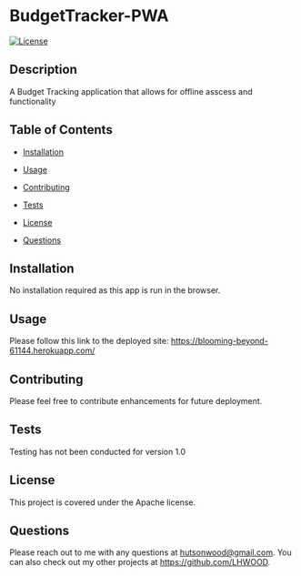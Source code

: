 # BudgetTracker-PWA

[![License](https://img.shields.io/badge/License-Apache%202.0-blue.svg)](https://opensource.org/licenses/Apache-2.0)

## Description

A Budget Tracking application that allows for offline asscess and functionality

## Table of Contents

- [Installation](#installation)

- [Usage](#usage)

- [Contributing](#contributing)

- [Tests](#tests)

- [License](#license)

- [Questions](#questions)

## Installation

No installation required as this app is run in the browser.

## Usage

Please follow this link to the deployed site: https://blooming-beyond-61144.herokuapp.com/

## Contributing

Please feel free to contribute enhancements for future deployment.

## Tests

Testing has not been conducted for version 1.0

## License

This project is covered under the Apache license.

## Questions

Please reach out to me with any questions at hutsonwood@gmail.com. You can also check out my other projects at https://github.com/LHWOOD.
